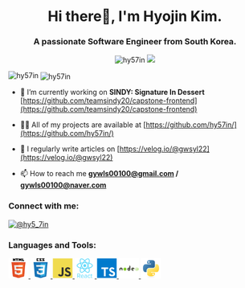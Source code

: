 <h1 align="center">Hi there👋, I'm Hyojin Kim.</h1>
<h3 align="center">A passionate Software Engineer from South Korea.</h3>

<p align="center"> <img src="https://komarev.com/ghpvc/?username=hy57in&label=Profile%20views&color=0e75b6&style=flat" alt="hy57in" />
<a align="center" href="https://hits.seeyoufarm.com"><img src="https://hits.seeyoufarm.com/api/count/incr/badge.svg?url=https%3A%2F%2Fgithub.com%2Fgjbae1212%2Fhit-counter&count_bg=%23FF9A87&title_bg=%23555555&icon=exercism.svg&icon_color=%23E7E7E7&title=%F0%9F%91%89%F0%9F%8F%BB&edge_flat=false"/></a>
</p>

<p><img align="left" src="https://github-readme-stats.vercel.app/api/top-langs?username=hy57in&show_icons=true&locale=en&layout=compact" alt="hy57in" /></p>

<p>&nbsp;<img align="center" src="https://github-readme-stats.vercel.app/api?username=hy57in&show_icons=true&locale=en" alt="hy57in" /></p>

- 🔭 I’m currently working on **SINDY: Signature In Dessert** [https://github.com/teamsindy20/capstone-frontend](https://github.com/teamsindy20/capstone-frontend)

- 👨‍💻 All of my projects are available at [https://github.com/hy57in/](https://github.com/hy57in/)

- 📝 I regularly write articles on [https://velog.io/@gwsyl22](https://velog.io/@gwsyl22)

- 📫 How to reach me **gywls00100@gmail.com / gywls00100@naver.com**

<h3 align="left">Connect with me:</h3>
<p align="left">
<a href="https://instagram.com/@hy5_7in" target="blank"><img align="center" src="https://cdn.jsdelivr.net/npm/simple-icons@3.0.1/icons/instagram.svg" alt="@hy5_7in" height="30" width="40" /></a>
</p>

<h3 align="left">Languages and Tools:</h3>
<p align="left">  
   <a href="https://www.w3.org/html/" target="_blank"> <img src="https://raw.githubusercontent.com/devicons/devicon/master/icons/html5/html5-original-wordmark.svg" alt="html5" width="40" height="40"/> </a> 
 <a href="https://www.w3schools.com/css/" target="_blank"> <img src="https://raw.githubusercontent.com/devicons/devicon/master/icons/css3/css3-original-wordmark.svg" alt="css3" width="40" height="40"/> </a> 
  <a href="https://developer.mozilla.org/en-US/docs/Web/JavaScript" target="_blank"> <img src="https://raw.githubusercontent.com/devicons/devicon/master/icons/javascript/javascript-original.svg" alt="javascript" width="40" height="40"/> </a> 
  <a href="https://reactjs.org/" target="_blank"> <img src="https://raw.githubusercontent.com/devicons/devicon/master/icons/react/react-original-wordmark.svg" alt="react" width="40" height="40"/> </a>
  <a href="https://www.typescriptlang.org/" target="_blank"> <img src="https://raw.githubusercontent.com/devicons/devicon/master/icons/typescript/typescript-original.svg" alt="typescript" width="40" height="40"/> </a>
    <a href="https://nodejs.org" target="_blank"> <img src="https://raw.githubusercontent.com/devicons/devicon/master/icons/nodejs/nodejs-original-wordmark.svg" alt="nodejs" width="40" height="40"/> </a>   
  <a href="https://www.python.org" target="_blank"> <img src="https://raw.githubusercontent.com/devicons/devicon/master/icons/python/python-original.svg" alt="python" width="40" height="40"/> </a>
  
  </p>



